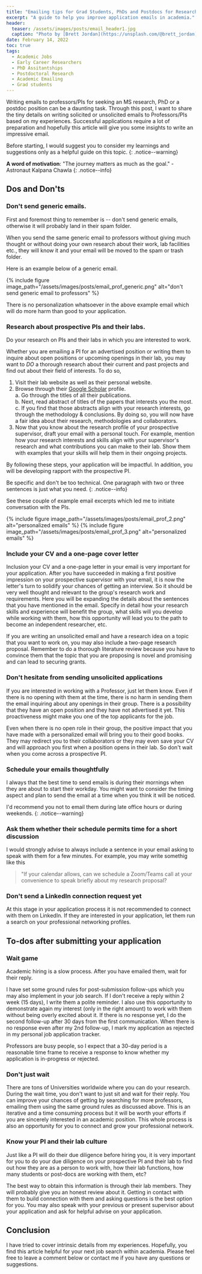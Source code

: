 ```yaml
---
title: "Emailing tips for Grad Students, PhDs and Postdocs for Research Positions in Academia"
excerpt: "A guide to help you improve application emails in academia."
header:
  teaser: /assets/images/posts/email_header1.jpg
  caption: "Photo by [Brett Jordan](https://unsplash.com/@brett_jordan) on [Unsplash](https://unsplash.com/)"
date: February 14, 2022
toc: true
tags:
  - Academic Jobs
  - Early Career Researchers
  - PhD Assitantships
  - Postdoctoral Research
  - Academic Emailing
  - Grad students
---
```


Writing emails to professors/PIs for seeking an MS research, PhD or a postdoc position can be a daunting task. Through this post, I want to share the tiny details on writing solicited or unsolicited emails to Professors/PIs based on my experiences. Successful applications require a lot of preparation and hopefully this article will give you some insights to write an impressive email.

Before starting, I would suggest you to consider my learnings and suggestions only as a helpful guide on this topic.
{: .notice--warning}

**A word of motivation**: "The journey matters as much as the goal." - Astronaut Kalpana Chawla
{: .notice--info}

## Dos and Don'ts

### Don't send generic emails.

First and foremost thing to remember is -- don't send generic emails, otherwise it will probably land in their spam folder.

When you send the same generic email to professors without giving much thought or without doing your own research about their work, lab facilities etc., they will know it and your email will be moved to the spam or trash folder.

Here is an example below of a generic email.

{% include figure image_path="/assets/images/posts/email_prof_generic.png" alt="don't send generic email to professors" %}

There is no personalization whatsoever in the above example email which will do more harm than good to your application.

### Research about prospective PIs and their labs.

Do your research on PIs and their labs in which you are interested to work.

Whether you are emailing a PI for an advertised position or writing them to inquire about open positions or upcoming openings in their lab, you may want to *DO* a thorough research about their current and past projects and find out about their field of interests. To do so,

1. Visit their lab website as well as their personal website.
2. Browse through their [Google Scholar](https://scholar.google.com/) profile.  
    a. Go through the titles of all their publications.  
    b. Next, read abstract of titles of the papers that interests you the most.  
    c. If you find that those abstracts align with your research interests, go through the methodology & conclusions. By doing so, you will now have a fair idea about their research, methodologies and collaborators.  
3. Now that you know about the research profile of your prospective supervisor, draft your email with a personal touch. For example, mention how your research interests and skills align with your supervisor's research and what contributions you can make to their lab. Show them with examples that your skills will help them in their ongoing projects. 

By following these steps, your application will be impactful. In addition, you will be developing rapport with the prospective PI.  

Be specific and don't be too technical. One paragraph with two or three sentences is just what you need.
{: .notice--info}  

See these couple of example email excerpts which led me to initiate conversation with the PIs.  

{% include figure image_path="/assets/images/posts/email_prof_2.png" alt="personalized emails" %}
{% include figure image_path="/assets/images/posts/email_prof_3.png" alt="personalized emails" %}

### Include your CV and a one-page cover letter

Inclusion your CV and a one-page letter in your email is very important for your application. After you have succeeded in making a first positive impression on your prospective supervisor with your email, it is now the letter's turn to solidify your chances of getting an interview. So it should be very well thought and relevant to the group's research work and requirements. Here you will be expanding the details about the sentences that you have mentioned in the email. Specify in detail how your research skills and experience will benefit the group, what skills will you develop while working with them, how this opportunity will lead you to the path to become an independent researcher, etc.

If you are writing an unsolicited email and have a research idea on a topic that you want to work on, you may also include a two-page research proposal. Remember to do a thorough literature review because you have to convince them that the topic that you are proposing is novel and promising and can lead to securing grants.

### Don't hesitate from sending unsolicited applications

If you are interested in working with a Professor, just let them know. Even if there is no opening with them at the time, there is no harm in sending them the email inquiring about any openings in their group. There is a possibility that they have an open position and they have not advertised it yet. This proactiveness might make you one of the top applicants for the job.

Even when there is no open role in their group, the positive impact that you have made with a personalized email will bring you to their good books. They may redirect you to their collaborators or they may even save your CV and will approach you first when a position opens in their lab. So don't wait when you come across a prospective PI. 

### Schedule your emails thoughtfully

I always that the best time to send emails is during their mornings when they are about to start their workday. You might want to consider the timing aspect and plan to send the email at a time when you think it will be noticed.

I'd recommend you not to email them during late office hours or during weekends.
{: .notice--warning}

### Ask them whether their schedule permits time for a short discussion

I would strongly advise to always include a sentence in your email asking to speak with them for a few minutes. For example, you may write somethig  like this

> "If your calendar allows, can we schedule a Zoom/Teams call at your convenience to speak briefly about my research proposal?

### Don't send a LinkedIn connection request yet

At this stage in your application process it is not recommended to connect with them on LinkedIn. If they are interested in your application, let them run a search on your professional networking profiles.

## To-dos after submitting your application

### Wait game

Academic hiring is a slow process. After you have emailed them, wait for their reply.

I have set some ground rules for post-submission follow-ups which you may also implement in your job search. If I don't receive a reply within 2 week (15 days), I write them a polite reminder. I also use this opportunity to demonstrate again my interest (only in the right amount) to work with them without being overly excited about it. If there is no response yet, I do the second follow-up after 30 days from the first communication. When there is no response even after my 2nd follow-up, I mark my application as rejected in my personal job application tracker.

Professors are busy people, so I expect that a 30-day period is a reasonable time frame to receive a response to know whether my application is in-progress or rejected. 

### Don't just wait

There are tons of Universities worldwide where you can do your research. During the wait time, you don't want to just sit and wait for their reply. You can improve your chances of getting by searching for more professors, emailing them using the same ground rules as discussed above. This is an iterative and a time consuming process but it will be worth your efforts if you are sincerely interested in an academic position. This whole process is also an opportunity for you to connect and grow your professional network.

### Know your PI and their lab culture

Just like a PI will do their due diligence before hiring you, it is very important for you to do your due diligence on your prospective PI and their lab to find out how they are as a person to work with, how their lab functions, how many students or post-docs are working with them, etc?

The best way to obtain this information is through their lab members. They will probably give you an honest review about it. Getting in contact with them to build connection with them and asking questions is the best option for you. You may also speak with your previous or present supervisor about your application and ask for helpful advise on your application.  

## Conclusion

I have tried to cover intrinsic details from my experiences. Hopefully, you find this article helpful for your next job search within academia. Please feel free to leave a comment below or contact me if you have any questions or suggestions.